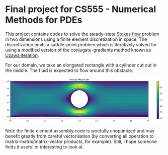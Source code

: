 # Final project for CS555 - Numerical Methods for PDEs

This project contains codes to solve the steady-state [Stokes flow](https://en.wikipedia.org/wiki/Stokes_flow) problem in two dimensions using a finite element discretization in space.  The discretization emits a saddle-point problem which is iteratively solved for using a modified version of the conjugate-gradients method known as [Uzawa iteration](https://en.wikipedia.org/wiki/Uzawa_iteration).

For our domain, we take an elongated rectangle with a cylinder cut out in the middle.  The fluid is expected to flow around this obstacle.

![](example-out.png)

Note the finite element assembly code is woefully unoptimized and may benefit greatly from careful vectorisation (by converting all operation to matrix-matrix/matrix-vector products, for example).  Still, I hope someone finds it useful or interesting to look at.
